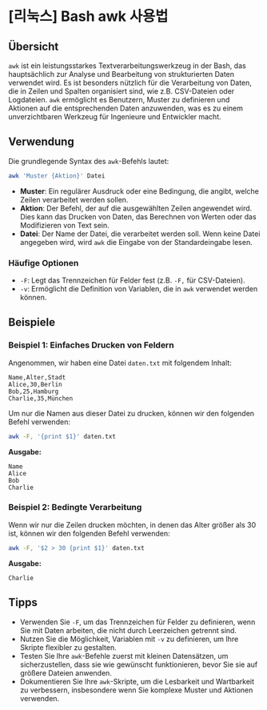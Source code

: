 # [리눅스] Bash awk 사용법

## Übersicht
`awk` ist ein leistungsstarkes Textverarbeitungswerkzeug in der Bash, das hauptsächlich zur Analyse und Bearbeitung von strukturierten Daten verwendet wird. Es ist besonders nützlich für die Verarbeitung von Daten, die in Zeilen und Spalten organisiert sind, wie z.B. CSV-Dateien oder Logdateien. `awk` ermöglicht es Benutzern, Muster zu definieren und Aktionen auf die entsprechenden Daten anzuwenden, was es zu einem unverzichtbaren Werkzeug für Ingenieure und Entwickler macht.

## Verwendung
Die grundlegende Syntax des `awk`-Befehls lautet:

```bash
awk 'Muster {Aktion}' Datei
```

- **Muster**: Ein regulärer Ausdruck oder eine Bedingung, die angibt, welche Zeilen verarbeitet werden sollen.
- **Aktion**: Der Befehl, der auf die ausgewählten Zeilen angewendet wird. Dies kann das Drucken von Daten, das Berechnen von Werten oder das Modifizieren von Text sein.
- **Datei**: Der Name der Datei, die verarbeitet werden soll. Wenn keine Datei angegeben wird, wird `awk` die Eingabe von der Standardeingabe lesen.

### Häufige Optionen
- `-F`: Legt das Trennzeichen für Felder fest (z.B. `-F,` für CSV-Dateien).
- `-v`: Ermöglicht die Definition von Variablen, die in `awk` verwendet werden können.

## Beispiele

### Beispiel 1: Einfaches Drucken von Feldern
Angenommen, wir haben eine Datei `daten.txt` mit folgendem Inhalt:

```
Name,Alter,Stadt
Alice,30,Berlin
Bob,25,Hamburg
Charlie,35,München
```

Um nur die Namen aus dieser Datei zu drucken, können wir den folgenden Befehl verwenden:

```bash
awk -F, '{print $1}' daten.txt
```

**Ausgabe:**
```
Name
Alice
Bob
Charlie
```

### Beispiel 2: Bedingte Verarbeitung
Wenn wir nur die Zeilen drucken möchten, in denen das Alter größer als 30 ist, können wir den folgenden Befehl verwenden:

```bash
awk -F, '$2 > 30 {print $1}' daten.txt
```

**Ausgabe:**
```
Charlie
```

## Tipps
- Verwenden Sie `-F`, um das Trennzeichen für Felder zu definieren, wenn Sie mit Daten arbeiten, die nicht durch Leerzeichen getrennt sind.
- Nutzen Sie die Möglichkeit, Variablen mit `-v` zu definieren, um Ihre Skripte flexibler zu gestalten.
- Testen Sie Ihre `awk`-Befehle zuerst mit kleinen Datensätzen, um sicherzustellen, dass sie wie gewünscht funktionieren, bevor Sie sie auf größere Dateien anwenden.
- Dokumentieren Sie Ihre `awk`-Skripte, um die Lesbarkeit und Wartbarkeit zu verbessern, insbesondere wenn Sie komplexe Muster und Aktionen verwenden.